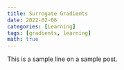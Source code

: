 ```yaml
---
title: Surrogate Gradients
date: 2022-02-06
categories: [Learning]
tags: [gradients, learning]
math: true
---
```


This is a sample line on a sample post.
